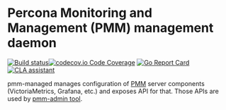 # Percona Monitoring and Management (PMM) management daemon

[![Build status](https://github.com/percona/pmm/actions/workflows/main.yml/badge.svg)](https://github.com/percona/pmm/actions/workflows/main.yml)[![codecov.io Code Coverage](https://codecov.io/gh/percona/pmm-managed/branch/main/graph/badge.svg)](https://codecov.io/github/percona/pmm-managed?branch=main)
[![Go Report Card](https://goreportcard.com/badge/github.com/percona/pmm-managed)](https://goreportcard.com/report/github.com/percona/pmm-managed)
[![CLA assistant](https://cla-assistant.percona.com/readme/badge/percona/pmm-managed)](https://cla-assistant.percona.com/percona/pmm-managed)

pmm-managed manages configuration of [PMM](https://www.percona.com/doc/percona-monitoring-and-management/index.html)
server components (VictoriaMetrics, Grafana, etc.) and exposes API for that. Those APIs are used by
[pmm-admin tool](https://github.com/percona/pmm-admin).
